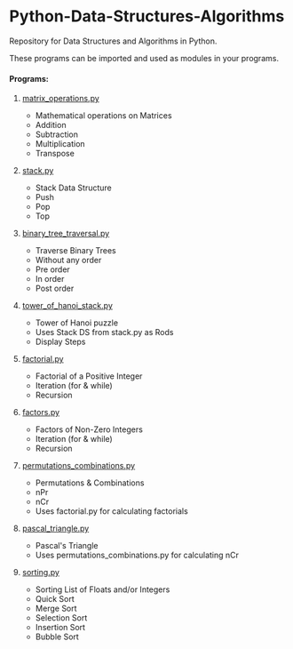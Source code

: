 # Python-Data-Structures-Algorithms

Repository for Data Structures and Algorithms in Python.

These programs can be imported and used as modules in your programs.

#### Programs:

1. [matrix_operations.py](https://github.com/VarunS2002/Python-Data-Structures-Algorithms/blob/master/matrix_operations.py)
    - Mathematical operations on Matrices
    - Addition
    - Subtraction
    - Multiplication
    - Transpose

2. [stack.py](https://github.com/VarunS2002/Python-Data-Structures-Algorithms/blob/master/stack.py)
    - Stack Data Structure
    - Push
    - Pop
    - Top

3. [binary_tree_traversal.py](https://github.com/VarunS2002/Python-Data-Structures-Algorithms/blob/master/binary_tree_traversal.py)
    - Traverse Binary Trees
    - Without any order
    - Pre order
    - In order
    - Post order

4. [tower_of_hanoi_stack.py](https://github.com/VarunS2002/Python-Data-Structures-Algorithms/blob/master/tower_of_hanoi_stack.py)
    - Tower of Hanoi puzzle
    - Uses Stack DS from stack.py as Rods
    - Display Steps

5. [factorial.py](https://github.com/VarunS2002/Python-Data-Structures-Algorithms/blob/master/factorial.py)
    - Factorial of a Positive Integer
    - Iteration (for & while)
    - Recursion

6. [factors.py](https://github.com/VarunS2002/Python-Data-Structures-Algorithms/blob/master/factors.py)
    - Factors of Non-Zero Integers
    - Iteration (for & while)
    - Recursion

7. [permutations_combinations.py](https://github.com/VarunS2002/Python-Data-Structures-Algorithms/blob/master/permutations_combinations.py)
    - Permutations & Combinations
    - nPr
    - nCr
    - Uses factorial.py for calculating factorials

8. [pascal_triangle.py](https://github.com/VarunS2002/Python-Data-Structures-Algorithms/blob/master/pascal_triangle.py)
    - Pascal's Triangle
    - Uses permutations_combinations.py for calculating nCr

9. [sorting.py](https://github.com/VarunS2002/Python-Data-Structures-Algorithms/blob/master/sorting.py)
    - Sorting List of Floats and/or Integers
    - Quick Sort
    - Merge Sort
    - Selection Sort
    - Insertion Sort
    - Bubble Sort
